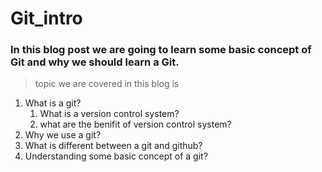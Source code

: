 # Git_intro

### In this blog post we are going to learn some basic concept of Git and why we should learn a Git.

> topic we are covered in this blog is 
1. What is a git?
      1. What is a version control system?
      2. what are the benifit of version control system?
2. Why we use a git?
3. What is different between a git and github?
4. Understanding some basic concept of a git?

